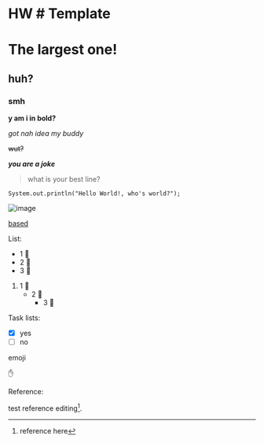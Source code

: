 # HW # Template
# The largest one!
## huh?
### smh

**y am i in bold?**

_got nah idea my buddy_

~~wut?~~

***you are a joke***



> what is your best line?


```
System.out.println("Hello World!, who's world?");
```

![image](https://api.memegen.link/images/rollsafe/When_you_have_a_really_good_idea.gif?layout=top)

[based](https://i.kym-cdn.com/entries/icons/original/000/034/153/EQIQHJsXsAEJ4Yt.jpg)

List:

- 1 :raising_hand:
- 2 :raising_hand:
- 3 :raising_hand:

1. 1 :raising_hand:
   - 2 :raising_hand:
     - 3 :raising_hand:


Task lists:

- [x] yes
- [ ] no

emoji

:raised_hand:

Reference:

test reference editing[^1].

[^1]: reference here

